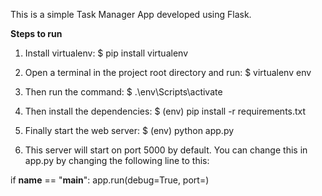 This is a simple Task Manager App developed using Flask. 

**Steps to run**

1) Install virtualenv:
$ pip install virtualenv

2) Open a terminal in the project root directory and run:
$ virtualenv env

3) Then run the command:
$ .\env\Scripts\activate

4) Then install the dependencies:
$ (env) pip install -r requirements.txt

5) Finally start the web server:
$ (env) python app.py

6) This server will start on port 5000 by default. You can change this in app.py by changing the following line to this:

if __name__ == "__main__":
    app.run(debug=True, port=<desired port>)
  
 
